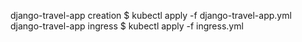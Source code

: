 django-travel-app creation
$ kubectl apply -f django-travel-app.yml
django-travel-app ingress
$ kubectl apply -f ingress.yml

